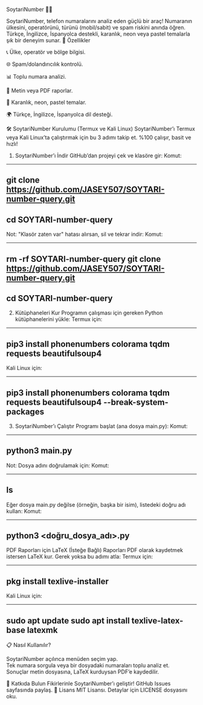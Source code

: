 SoytariNumber 🕵️‍♀️


SoytariNumber, telefon numaralarını analiz eden güçlü bir araç! Numaranın ülkesini, operatörünü, türünü (mobil/sabit) ve spam riskini anında öğren. Türkçe, İngilizce, İspanyolca destekli, karanlık, neon veya pastel temalarla şık bir deneyim sunar.
🌟 Özellikler



📞 Ülke, operatör ve bölge bilgisi.  


🌐 Spam/dolandırıcılık kontrolü.  


📊 Toplu numara analizi.  


📄 Metin veya PDF raporlar.  


🎨 Karanlık, neon, pastel temalar.  


🌍 Türkçe, İngilizce, İspanyolca dil desteği.



🛠️ SoytariNumber Kurulumu (Termux ve Kali Linux)
SoytariNumber’ı Termux veya Kali Linux’ta çalıştırmak için bu 3 adımı takip et. %100 çalışır, basit ve hızlı!



1. SoytariNumber’ı İndir
GitHub’dan projeyi çek ve klasöre gir:
Komut:

---
git clone https://github.com/JASEY507/SOYTARI-number-query.git
--
cd SOYTARI-number-query
--


Not: "Klasör zaten var" hatası alırsan, sil ve tekrar indir:
Komut:

---
rm -rf SOYTARI-number-query
git clone https://github.com/JASEY507/SOYTARI-number-query.git
--
cd SOYTARI-number-query
----

2. Kütüphaneleri Kur
Programın çalışması için gereken Python kütüphanelerini yükle:
Termux için:

---
pip3 install phonenumbers colorama tqdm requests beautifulsoup4
-----


Kali Linux için:

---
pip3 install phonenumbers colorama tqdm requests beautifulsoup4 --break-system-packages
-----



3. SoytariNumber’ı Çalıştır
Programı başlat (ana dosya main.py):
Komut:

---
python3 main.py
---


Not: Dosya adını doğrulamak için:
Komut:

---
ls
---


Eğer dosya main.py değilse (örneğin, başka bir isim), listedeki doğru adı kullan:
Komut:

-----
python3 <doğru_dosya_adı>.py
-----

PDF Raporları için LaTeX (İsteğe Bağlı)
Raporları PDF olarak kaydetmek istersen LaTeX kur. Gerek yoksa bu adımı atla:
Termux için:

---
pkg install texlive-installer
---

Kali Linux için:

----
sudo apt update
sudo apt install texlive-latex-base latexmk
---

📋 Nasıl Kullanılır?


SoytariNumber açılınca menüden seçim yap.  
Tek numara sorgula veya bir dosyadaki numaraları toplu analiz et.  
Sonuçlar metin dosyasına, LaTeX kurduysan PDF’e kaydedilir.




🤝 Katkıda Bulun
Fikirlerinle SoytariNumber’ı geliştir! GitHub Issues sayfasında paylaş.
📜 Lisans
MIT Lisansı. Detaylar için LICENSE dosyasını oku.
